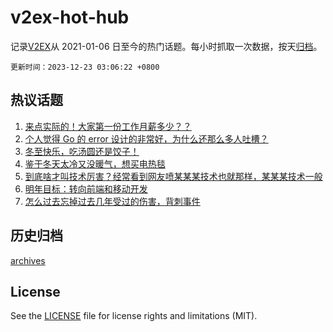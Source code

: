 # v2ex-hot-hub

 记录[V2EX](https://www.v2ex.com/)从 2021-01-06 日至今的热门话题。每小时抓取一次数据，按天[归档](archives)。

`更新时间：2023-12-23 03:06:22 +0800`

## 热议话题

1. [来点实际的！大家第一份工作月薪多少？？](https://www.v2ex.com/t/1002606)
1. [个人觉得 Go 的 error 设计的非常好，为什么还那么多人吐槽？](https://www.v2ex.com/t/1002535)
1. [冬至快乐，吃汤圆还是饺子！](https://www.v2ex.com/t/1002527)
1. [鉴于冬天太冷又没暖气，想买电热毯](https://www.v2ex.com/t/1002480)
1. [到底啥才叫技术厉害？经常看到网友喷某某某技术也就那样，某某某技术一般](https://www.v2ex.com/t/1002514)
1. [明年目标：转向前端和移动开发](https://www.v2ex.com/t/1002591)
1. [怎么过去忘掉过去几年受过的伤害，背刺事件](https://www.v2ex.com/t/1002485)

## 历史归档

[archives](archives)

## License

See the [LICENSE](LICENSE) file for license rights and limitations (MIT).
